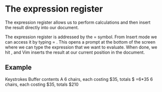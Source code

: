 # The expression register

The expression register allows us to perform calculations and then insert the
result directly into our document.

The expression register is addressed by the = symbol. From Insert mode we
can access it by typing <C-r>= . This opens a prompt at the bottom of the screen
where we can type the expression that we want to evaluate. When done, we
hit <CR> , and Vim inserts the result at our current position in the document. 

## Example

Keystrokes	Buffer contents
A		6 chairs, each costing $35, totals $
<C-r>=6*35<CR>	6 chairs, each costing $35, totals $210
